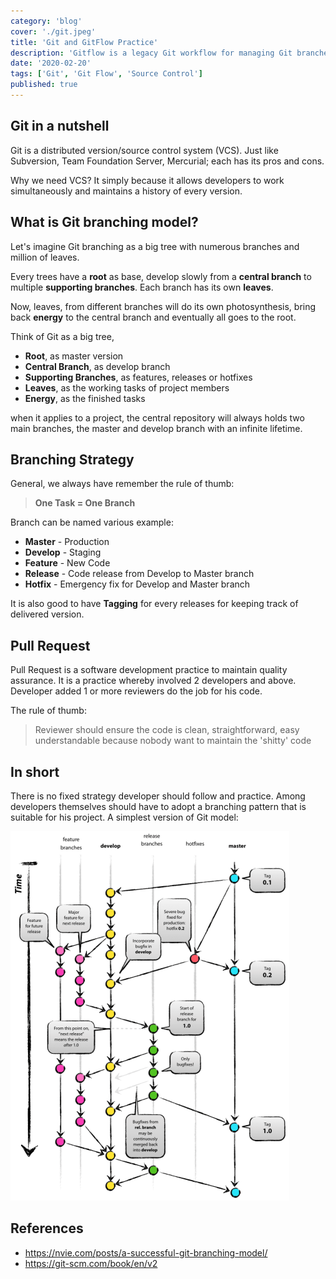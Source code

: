 ```yaml
---
category: 'blog'
cover: './git.jpeg'
title: 'Git and GitFlow Practice'
description: 'Gitflow is a legacy Git workflow for managing Git branches.'
date: '2020-02-20'
tags: ['Git', 'Git Flow', 'Source Control']
published: true
---
```


## Git in a nutshell

Git is a distributed version/source control system (VCS). Just like Subversion, Team Foundation Server, Mercurial; each has its pros and cons.

Why we need VCS? It simply because it allows developers to work simultaneously and maintains a history of every version.


## What is Git branching model?

Let's imagine Git branching as a big tree with numerous branches and million of leaves.

Every trees have a **root** as base, develop slowly from a **central branch** to multiple **supporting branches**. Each branch has its own **leaves**.

Now, leaves, from different branches will do its own photosynthesis, bring back **energy** to the central branch and eventually all goes to the root.

Think of Git as a big tree,
- **Root**, as master version
- **Central Branch**, as develop branch
- **Supporting Branches**, as features, releases or hotfixes
- **Leaves**, as the working tasks of project members
- **Energy**, as the finished tasks


when it applies to a project, the central repository will always holds two main branches, the master and develop branch with an infinite lifetime. 

## Branching Strategy

General, we always have remember the rule of thumb:

> **One Task = One Branch**

Branch can be named various example:
- **Master** - Production
- **Develop** - Staging
- **Feature** - New Code
- **Release** - Code release from Develop to Master branch
- **Hotfix** - Emergency fix for Develop and Master branch

It is also good to have **Tagging** for every releases for keeping track of delivered version.

## Pull Request

Pull Request is a software development practice to maintain quality assurance.
It is a practice whereby involved 2 developers and above. 
Developer added 1 or more reviewers do the job for his code. 

The rule of thumb:

> Reviewer should ensure the code is clean, straightforward, easy understandable because nobody want to maintain the 'shitty' code

## In short

There is no fixed strategy developer should follow and practice. 
Among developers themselves should have to adopt a branching pattern that is suitable for his project.
A simplest version of Git model:

![Git Flow](./git-flow.png)

## References

- https://nvie.com/posts/a-successful-git-branching-model/
- https://git-scm.com/book/en/v2
